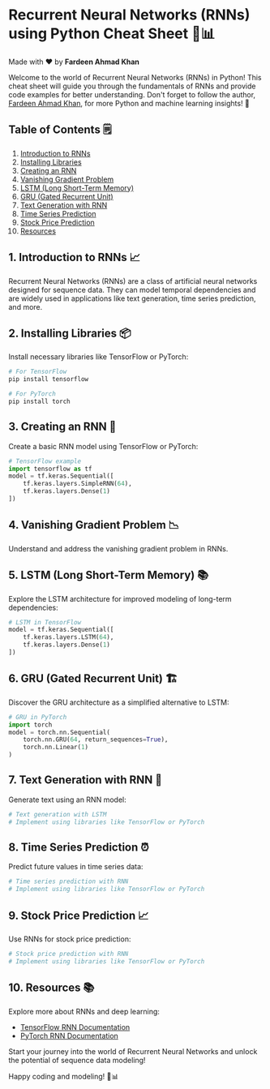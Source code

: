 # Recurrent Neural Networks (RNNs) using Python Cheat Sheet 🚀📊

Made with :heart: by **Fardeen Ahmad Khan**

Welcome to the world of Recurrent Neural Networks (RNNs) in Python! This cheat sheet will guide you through the fundamentals of RNNs and provide code examples for better understanding. Don't forget to follow the author, [Fardeen Ahmad Khan](https://github.com/I-Fardeen), for more Python and machine learning insights! 🙌

## Table of Contents 🗒️

1. [Introduction to RNNs](#introduction-to-rnns)
2. [Installing Libraries](#installing-libraries)
3. [Creating an RNN](#creating-an-rnn)
4. [Vanishing Gradient Problem](#vanishing-gradient-problem)
5. [LSTM (Long Short-Term Memory)](#lstm-long-short-term-memory)
6. [GRU (Gated Recurrent Unit)](#gru-gated-recurrent-unit)
7. [Text Generation with RNN](#text-generation-with-rnn)
8. [Time Series Prediction](#time-series-prediction)
9. [Stock Price Prediction](#stock-price-prediction)
10. [Resources](#resources)

## 1. Introduction to RNNs 📈

Recurrent Neural Networks (RNNs) are a class of artificial neural networks designed for sequence data. They can model temporal dependencies and are widely used in applications like text generation, time series prediction, and more.

## 2. Installing Libraries 📦

Install necessary libraries like TensorFlow or PyTorch:

```python
# For TensorFlow
pip install tensorflow

# For PyTorch
pip install torch
```

## 3. Creating an RNN 🧠

Create a basic RNN model using TensorFlow or PyTorch:

```python
# TensorFlow example
import tensorflow as tf
model = tf.keras.Sequential([
    tf.keras.layers.SimpleRNN(64),
    tf.keras.layers.Dense(1)
])
```

## 4. Vanishing Gradient Problem 📉

Understand and address the vanishing gradient problem in RNNs.

## 5. LSTM (Long Short-Term Memory) 📚

Explore the LSTM architecture for improved modeling of long-term dependencies:

```python
# LSTM in TensorFlow
model = tf.keras.Sequential([
    tf.keras.layers.LSTM(64),
    tf.keras.layers.Dense(1)
])
```

## 6. GRU (Gated Recurrent Unit) 🏗️

Discover the GRU architecture as a simplified alternative to LSTM:

```python
# GRU in PyTorch
import torch
model = torch.nn.Sequential(
    torch.nn.GRU(64, return_sequences=True),
    torch.nn.Linear(1)
)
```

## 7. Text Generation with RNN 📝

Generate text using an RNN model:

```python
# Text generation with LSTM
# Implement using libraries like TensorFlow or PyTorch
```

## 8. Time Series Prediction ⏰

Predict future values in time series data:

```python
# Time series prediction with RNN
# Implement using libraries like TensorFlow or PyTorch
```

## 9. Stock Price Prediction 📈

Use RNNs for stock price prediction:

```python
# Stock price prediction with RNN
# Implement using libraries like TensorFlow or PyTorch
```

## 10. Resources 📚

Explore more about RNNs and deep learning:

- [TensorFlow RNN Documentation](https://www.tensorflow.org/guide/keras/rnn)
- [PyTorch RNN Documentation](https://pytorch.org/docs/stable/nn.html#recurrent-layers)

Start your journey into the world of Recurrent Neural Networks and unlock the potential of sequence data modeling!

Happy coding and modeling! 🚀📊

